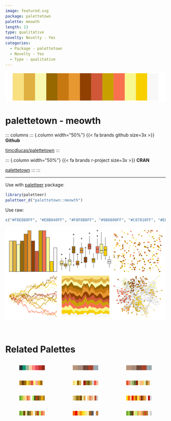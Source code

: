 ```yaml
---
image: featured.svg
package: palettetown
palette: meowth
length: 13
type: qualitative
novelty: Novelty - Yes
categories:
  - Package - palettetown
  - Novelty - Yes
  - Type - qualitative
---
```


![](featured.svg)

# palettetown - meowth 

::: columns
::: {.column width="50%"}
{{< fa brands github size=3x >}}
**Github**

[timcdlucas/palettetown](https://github.com/timcdlucas/palettetown)
:::

::: {.column width="50%"}
{{< fa brands r-project size=3x >}}
**CRAN**

[palettetown](https://CRAN.R-project.org/package=palettetown)
:::
:::

<hr> 

Use with [paletteer](https://emilhvitfeldt.github.io/paletteer/) package:

```r
library(paletteer)
paletteer_d("palettetown::meowth")
```

Use raw:

```r
c("#F8E080FF", "#E0B040FF", "#F8F8B0FF", "#986800FF", "#C87810FF", "#E89830FF", "#904000FF", "#D05838FF", "#C8A000FF", "#F87050FF", "#F8F890FF", "#F8D000FF", "#F8F8F8FF")
``` 

![](examples.png) 

<br>

# Related Palettes

<div class="list" style="display: grid; grid-template-columns: auto auto auto;"> <figure class="figure">
<a href="../../awtools/a_palette/"> <img src="../../awtools/a_palette/featured.svg" style="width: 100%;" class="figure-img"></a>
</figure> <figure class="figure">
<a href="../../ButterflyColors/hamadryas_feronia/"> <img src="../../ButterflyColors/hamadryas_feronia/featured.svg" style="width: 100%;" class="figure-img"></a>
</figure> <figure class="figure">
<a href="../../ButterflyColors/hamadryas_feronia/"> <img src="../../ButterflyColors/hamadryas_feronia/featured.svg" style="width: 100%;" class="figure-img"></a>
</figure> <figure class="figure">
<a href="../../palettetown/kabuto/"> <img src="../../palettetown/kabuto/featured.svg" style="width: 100%;" class="figure-img"></a>
</figure> <figure class="figure">
<a href="../../palettetown/persian/"> <img src="../../palettetown/persian/featured.svg" style="width: 100%;" class="figure-img"></a>
</figure> <figure class="figure">
<a href="../../palettetown/slowbro/"> <img src="../../palettetown/slowbro/featured.svg" style="width: 100%;" class="figure-img"></a>
</figure> <figure class="figure">
<a href="../../palettetown/weepinbell/"> <img src="../../palettetown/weepinbell/featured.svg" style="width: 100%;" class="figure-img"></a>
</figure> <figure class="figure">
<a href="../../palettetown/mankey/"> <img src="../../palettetown/mankey/featured.svg" style="width: 100%;" class="figure-img"></a>
</figure> <figure class="figure">
<a href="../../palettetown/moltres/"> <img src="../../palettetown/moltres/featured.svg" style="width: 100%;" class="figure-img"></a>
</figure> <figure class="figure">
<a href="../../palettetown/bellsprout/"> <img src="../../palettetown/bellsprout/featured.svg" style="width: 100%;" class="figure-img"></a>
</figure> <figure class="figure">
<a href="../../palettetown/rapidash/"> <img src="../../palettetown/rapidash/featured.svg" style="width: 100%;" class="figure-img"></a>
</figure> <figure class="figure">
<a href="../../palettetown/victreebel/"> <img src="../../palettetown/victreebel/featured.svg" style="width: 100%;" class="figure-img"></a>
</figure> 
</div>

